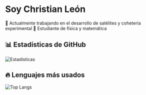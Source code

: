 # Soy Christian León

🔭 Actualmente trabajando en el desarrollo de satélites y cohetería experimental
🌱 Estudiante de física y matemática


## 📊 Estadísticas de GitHub
![Estadísticas](https://github-readme-stats.vercel.app/api?username=ChristianLeon1&show_icons=true&theme=radical)

## 🔥 Lenguajes más usados
![Top Langs](https://github-readme-stats.vercel.app/api/top-langs/?username=ChristianLeon1&layout=compact&theme=dark)

